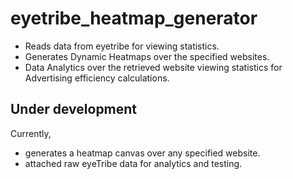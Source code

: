 # eyetribe_heatmap_generator

- Reads data from eyetribe for viewing statistics. 
- Generates Dynamic Heatmaps over the specified websites. 
- Data Analytics over the retrieved website viewing statistics for Advertising efficiency calculations.


## Under development
Currently,
- generates a heatmap canvas over any specified website.
- attached raw eyeTribe data for analytics and testing.
